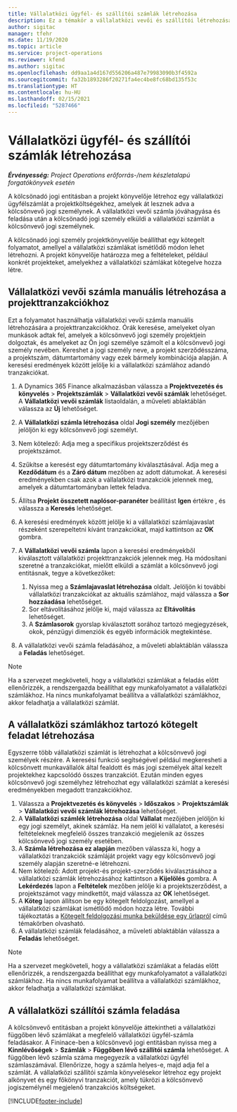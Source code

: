 ```yaml
---
title: Vállalatközi ügyfél- és szállítói számlák létrehozása
description: Ez a témakör a vállalatközi vevői és szállítói létrehozásával kapcsolatban tartalmaz tájékoztatást.
author: sigitac
manager: tfehr
ms.date: 11/19/2020
ms.topic: article
ms.service: project-operations
ms.reviewer: kfend
ms.author: sigitac
ms.openlocfilehash: dd9aa1a4d167d556206a487e79983090b3f4592a
ms.sourcegitcommit: fa32b1893286f20271fa4ec4be8fc68bd135f53c
ms.translationtype: HT
ms.contentlocale: hu-HU
ms.lasthandoff: 02/15/2021
ms.locfileid: "5287466"
---
```

# <a name="create-intercompany-customer-and-vendor-invoices"></a>Vállalatközi ügyfél- és szállítói számlák létrehozása

_**Érvényesség:** Project Operations erőforrás-/nem készletalapú forgatókönyvek esetén_

A kölcsönadó jogi entitásban a projekt könyvelője létrehoz egy vállalatközi ügyfélszámlát a projektköltségekhez, amelyek át lesznek adva a kölcsönvevő jogi személynek. A vállalatközi vevői számla jóváhagyása és feladása után a kölcsönadó jogi személy elküldi a vállalatközi számlát a kölcsönvevő jogi személynek.

A kölcsönadó jogi személy projektkönyvelője beállíthat egy kötegelt folyamatot, amellyel a vállalatközi számlákat ismétlődő módon lehet létrehozni. A projekt könyvelője határozza meg a feltételeket, például konkrét projekteket, amelyekhez a vállalatközi számlákat kötegelve hozza létre.

## <a name="manually-create-an-intercompany-customer-invoice-for-project-transactions"></a>Vállalatközi vevői számla manuális létrehozása a projekttranzakciókhoz 

Ezt a folyamatot használhatja vállalatközi vevői számla manuális létrehozására a projekttranzakciókhoz. Órák keresése, amelyeket olyan munkások adtak fel, amelyek a kölcsönvevő jogi személy projektjein dolgoztak, és amelyeket az Ön jogi személye számolt el a kölcsönvevő jogi személy nevében. Kereshet a jogi személy neve, a projekt szerződésszáma, a projektszám, dátumtartomány vagy ezek bármely kombinációja alapján. A keresési eredmények között jelölje ki a vállalatközi számlához adandó tranzakciókat.

1. A Dynamics 365 Finance alkalmazásban válassza a **Projektvezetés és könyvelés** > **Projektszámlák** > **Vállalatközi vevői számlák** lehetőséget. A **Vállalatközi vevői számlák** listaoldalán, a műveleti ablaktáblán válassza az **Új** lehetőséget.
2. A **Vállalatközi számla létrehozása** oldal **Jogi személy** mezőjében jelöljön ki egy kölcsönvevő jogi személyt.
3. Nem kötelező: Adja meg a specifikus projektszerződést és projektszámot.
4. Szűkítse a keresést egy dátumtartomány kiválasztásával. Adja meg a **Kezdődátum** és a **Záró dátum** mezőben az adott dátumokat. A keresési eredményekben csak azok a vállalatközi tranzakciók jelennek meg, amelyek a dátumtartományban lettek feladva.
5. Állítsa **Projekt összetett naplósor-paranéter** beállítást **Igen** értékre , és válassza a **Keresés** lehetőséget.
6. A keresési eredmények között jelölje ki a vállalatközi számlajavaslat részeként szerepeltetni kívánt tranzakciókat, majd kattintson az **OK** gombra.
7. A **Vállalatközi vevői számla** lapon a keresési eredményekből kiválasztott vállalatközi projekttranzakciók jelennek meg. Ha módosítani szeretné a tranzakciókat, mielőtt elküldi a számlát a kölcsönvevő jogi entitásnak, tegye a következőket:
  
    1. Nyissa meg a **Számlajavaslat létrehozása** oldalt. Jelöljön ki további vállalatközi tranzakciókat az aktuális számlához, majd válassza a **Sor hozzáadása** lehetőséget.
    2. Sor eltávolításához jelölje ki, majd válassza az **Eltávolítás** lehetőséget.
    3. A **Számlasorok** gyorslap kiválasztott sorához tartozó megjegyzések, okok, pénzügyi dimenziók és egyéb információk megtekintése.
    
8. A vállalatközi vevői számla feladásához, a műveleti ablaktáblán válassza a **Feladás** lehetőséget.

> [!NOTE]
> Ha a szervezet megköveteli, hogy a vállalatközi számlákat a feladás előtt ellenőrizzék, a rendszergazda beállíthat egy munkafolyamatot a vállalatközi számlákhoz. Ha nincs munkafolyamat beállítva a vállalatközi számlákhoz, akkor feladhatja a vállalatközi számlát.

## <a name="create-a-batch-job-for-intercompany-invoices"></a>A vállalatközi számlákhoz tartozó kötegelt feladat létrehozása

Egyszerre több vállalatközi számlát is létrehozhat a kölcsönvevő jogi személyek részére. A keresési funkció segítségével például megkeresheti a kölcsönvett munkavállalók által fealdott és más jogi személyek által kezelt projektekhez kapcsolódó összes tranzakciót. Ezután minden egyes kölcsönvevő jogi személyhez létrehozhat egy vállalatközi számlát a keresési eredményekben megadott tranzakciókhoz.

1. Válassza a **Projektvezetés és könyvelés** > **Időszakos** > **Projektszámlák** > **Vállalatközi vevői számlák létrehozása** lehetőséget.
2. A **Vállalatközi számlék létrehozása** oldal **Vállalat** mezőjében jelöljön ki egy jogi személyt, akinek számláz. Ha nem jelöl ki vállalatot, a keresési feltételeknek megfelelő összes tranzakció megjelenik az összes kölcsönvevő jogi személy esetében.
3. A **Számla létrehozása ez alapján** mezőben válassza ki, hogy a vállalatközi tranzakciók számláját projekt vagy egy kölcsönvevő jogi személy alapján szeretné-e létrehozni.
4. Nem kötelező: Adott projekt-és projekt-szerződés kiválasztásához a vállalatközi számlák létrehozásához kattintson a **Kijelölés** gombra. A **Lekérdezés** lapon a **Feltételek** mezőben jelölje ki a projektszerződést, a projektszámot vagy mindkettőt, majd válassza az **OK** lehetőséget.
5. A **Köteg** lapon állítson be egy kötegelt feldolgozást, amellyel a vállalatközi számlákat ismétlődő módon hozza létre. További tájékoztatás a [Kötegelt feldolgozási munka beküldése egy űrlapról](https://docs.microsoft.com/dynamicsax-2012/appuser-itpro/submit-a-batch-processing-job-from-a-form) című témakörben olvasható.
6. A vállalatközi számlák feladásához, a műveleti ablaktáblán válassza a **Feladás** lehetőséget.

> [!NOTE]
> Ha a szervezet megköveteli, hogy a vállalatközi számlákat a feladás előtt ellenőrizzék, a rendszergazda beállíthat egy munkafolyamatot a vállalatközi számlákhoz. Ha nincs munkafolyamat beállítva a vállalatközi számlákhoz, akkor feladhatja a vállalatközi számlákat.

## <a name="post-the-intercompany-vendor-invoice"></a>A vállalatközi szállítói számla feladása

A kölcsönvevő entitásban a projekt könyvelője áttekintheti a vállalatközi függőben lévő számlákat a megfelelő vállalatközi ügyfél-számla feladásakor. A Fininace-ben a kölcsönvevő jogi entitásban nyissa meg a **Kinnlévőségek** > **Számlák** > **Függőben lévő szállítói számla** lehetőséget. A függőben lévő számla száma megegyezik a vállalatközi ügyfél számlaszámával. Ellenőrizze, hogy a számla helyes-e, majd adja fel a számlát. A vállalatközi szállítói számla könyvelésekor létrehoz egy projekt alkönyvet és egy főkönyvi tranzakciót, amely tükrözi a kölcsönvevő jogiszemélynél megjelenő tranzakciós költségeket.


[!INCLUDE[footer-include](../includes/footer-banner.md)]